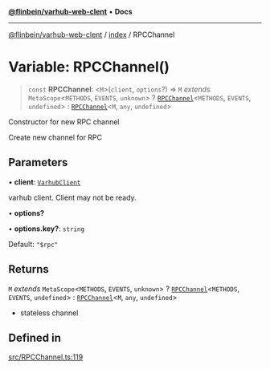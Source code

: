 [**@flinbein/varhub-web-clent**](../../README.md) • **Docs**

***

[@flinbein/varhub-web-clent](../../README.md) / [index](../README.md) / RPCChannel

# Variable: RPCChannel()

> `const` **RPCChannel**: \<`M`\>(`client`, `options`?) => `M` *extends* `MetaScope`\<`METHODS`, `EVENTS`, `unknown`\> ? [`RPCChannel`](../type-aliases/RPCChannel.md)\<`METHODS`, `EVENTS`, `undefined`\> : [`RPCChannel`](../type-aliases/RPCChannel.md)\<`M`, `any`, `undefined`\>

Constructor for new RPC channel

Create new channel for RPC

## Parameters

• **client**: [`VarhubClient`](../classes/VarhubClient.md)

varhub client. Client may not be ready.

• **options?**

• **options.key?**: `string`

Default: `"$rpc"`

## Returns

`M` *extends* `MetaScope`\<`METHODS`, `EVENTS`, `unknown`\> ? [`RPCChannel`](../type-aliases/RPCChannel.md)\<`METHODS`, `EVENTS`, `undefined`\> : [`RPCChannel`](../type-aliases/RPCChannel.md)\<`M`, `any`, `undefined`\>

- stateless channel

## Defined in

[src/RPCChannel.ts:119](https://github.com/flinbein/varhub-web-client/blob/4a94dc210f3c914d7323a6335e147e209d01f647/src/RPCChannel.ts#L119)
